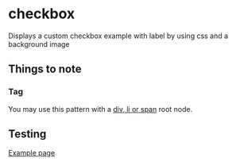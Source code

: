 # checkbox

Displays a custom checkbox example with label by using css and a background image

## Things to note

### Tag

You may use this pattern with a [div, li or span](./schema.json) root node.

## Testing

[Example page](http://localhost:8081/example-patterns)
